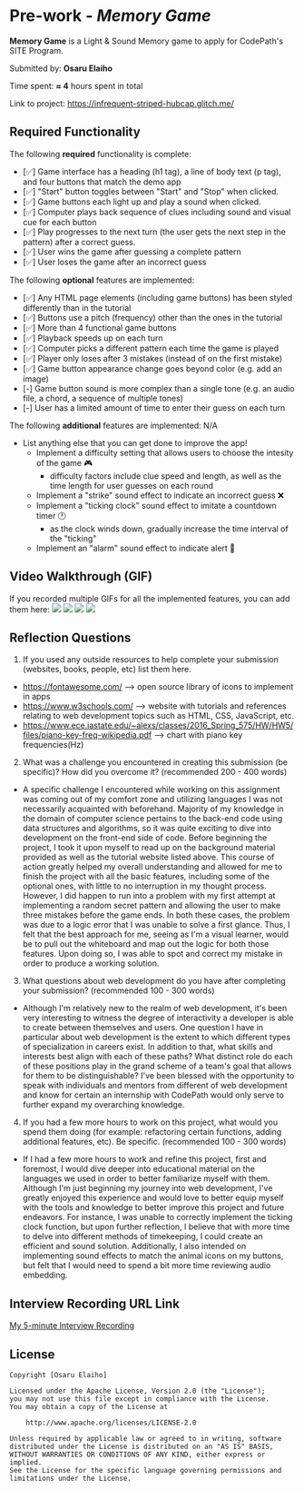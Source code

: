 # Pre-work - *Memory Game*

**Memory Game** is a Light & Sound Memory game to apply for CodePath's SITE Program. 

Submitted by: **Osaru Elaiho**

Time spent: **≈ 4** hours spent in total

Link to project: https://infrequent-striped-hubcap.glitch.me/

## Required Functionality

The following **required** functionality is complete:

* [✅] Game interface has a heading (h1 tag), a line of body text (p tag), and four buttons that match the demo app
* [✅] "Start" button toggles between "Start" and "Stop" when clicked.
* [✅] Game buttons each light up and play a sound when clicked.
* [✅] Computer plays back sequence of clues including sound and visual cue for each button
* [✅] Play progresses to the next turn (the user gets the next step in the pattern) after a correct guess.
* [✅] User wins the game after guessing a complete pattern
* [✅] User loses the game after an incorrect guess

The following **optional** features are implemented:

* [✅] Any HTML page elements (including game buttons) has been styled differently than in the tutorial
* [✅] Buttons use a pitch (frequency) other than the ones in the tutorial
* [✅] More than 4 functional game buttons
* [✅] Playback speeds up on each turn
* [✅] Computer picks a different pattern each time the game is played
* [✅] Player only loses after 3 mistakes (instead of on the first mistake)
* [✅] Game button appearance change goes beyond color (e.g. add an image)
* [-] Game button sound is more complex than a single tone (e.g. an audio file, a chord, a sequence of multiple tones)
* [-] User has a limited amount of time to enter their guess on each turn

The following **additional** features are implemented: N/A

- List anything else that you can get done to improve the app!
  - Implement a difficulty setting that allows users to choose the intesity of the game 🎮
    - difficulty factors include clue speed and length, as well as the time length for user guesses on each round
  - Implement a "strike" sound effect to indicate an incorrect guess ❌
  - Implement a "ticking clock" sound effect to imitate a countdown timer 🕐
    - as the clock winds down, gradually increase the time interval of the "ticking"
  - Implement an "alarm" sound effect to indicate alert 🚨

## Video Walkthrough (GIF)

If you recorded multiple GIFs for all the implemented features, you can add them here:
![](http://g.recordit.co/H8PQ8eOoXq.gif)
![](gif2-link-here)
![](gif3-link-here)
![](gif4-link-here)

## Reflection Questions
1. If you used any outside resources to help complete your submission (websites, books, people, etc) list them here. 
- https://fontawesome.com/ --> open source library of icons to implement in apps
- https://www.w3schools.com/ --> website with tutorials and references relating to web development topics such as HTML, CSS, JavaScript, etc.
- https://www.ece.iastate.edu/~alexs/classes/2016_Spring_575/HW/HW5/files/piano-key-freq-wikipedia.pdf --> chart with piano key frequencies(Hz)

2. What was a challenge you encountered in creating this submission (be specific)? How did you overcome it? (recommended 200 - 400 words) 
- A specific challenge I encountered while working on this assignment was coming out of my comfort zone and utilizing languages I was not necessarily acquainted with beforehand. Majority of my knowledge in the domain of computer science pertains to the back-end code using data structures and algorithms, so it was quite exciting to dive into development on the front-end side of code. Before beginning the project, I took it upon myself to read up on the background material provided as well as the tutorial website listed above. This course of action greatly helped my overall understanding and allowed for me to finish the project with all the basic features, including some of the optional ones, with little to no interruption in my thought process. However, I did happen to run into a problem with my first attempt at implementing a random secret pattern and allowing the user to make three mistakes before the game ends. In both these cases, the problem was due to a logic error that I was unable to solve a first glance. Thus, I felt that the best approach for me, seeing as I'm a visual learner, would be to pull out the whiteboard and map out the logic for both those features. Upon doing so, I was able to spot and correct my mistake in order to produce a working solution.

3. What questions about web development do you have after completing your submission? (recommended 100 - 300 words) 
- Although I'm relatively new to the realm of web development, it's been very interesting to witness the degree of interactivity a developer is able to create between themselves and users. One question I have in particular about web development is the extent to which different types of specialization in careers exist. In addition to that, what skills and interests best align with each of these paths? What distinct role do each of these positions play in the grand scheme of a team's goal that allows for them to be distinguishable? I've been blessed with the opportunity to speak with individuals and mentors from different of web development and know for certain an internship with CodePath would only serve to further expand my overarching knowledge.

4. If you had a few more hours to work on this project, what would you spend them doing (for example: refactoring certain functions, adding additional features, etc). Be specific. (recommended 100 - 300 words) 
- If I had a few more hours to work and refine this project, first and foremost, I would dive deeper into educational material on the languages we used in order to better familiarize myself with them. Although I'm just beginning my journey into web development, I've greatly enjoyed this experience and would love to better equip myself with the tools and knowledge to better improve this project and future endeavors. For instance, I was unable to correctly implement the ticking clock function, but upon further reflection, I believe that with more time to delve into different methods of timekeeping, I could create an efficient and sound solution. Additionally, I also intended on implementing sound effects to match the animal icons on my buttons, but felt that I would need to spend a bit more time reviewing audio embedding.



## Interview Recording URL Link

[My 5-minute Interview Recording](https://www.loom.com/share/e24a34e5203948cbacc7a076d64860b5)


## License

    Copyright [Osaru Elaiho]

    Licensed under the Apache License, Version 2.0 (the "License");
    you may not use this file except in compliance with the License.
    You may obtain a copy of the License at

        http://www.apache.org/licenses/LICENSE-2.0

    Unless required by applicable law or agreed to in writing, software
    distributed under the License is distributed on an "AS IS" BASIS,
    WITHOUT WARRANTIES OR CONDITIONS OF ANY KIND, either express or implied.
    See the License for the specific language governing permissions and
    limitations under the License.
